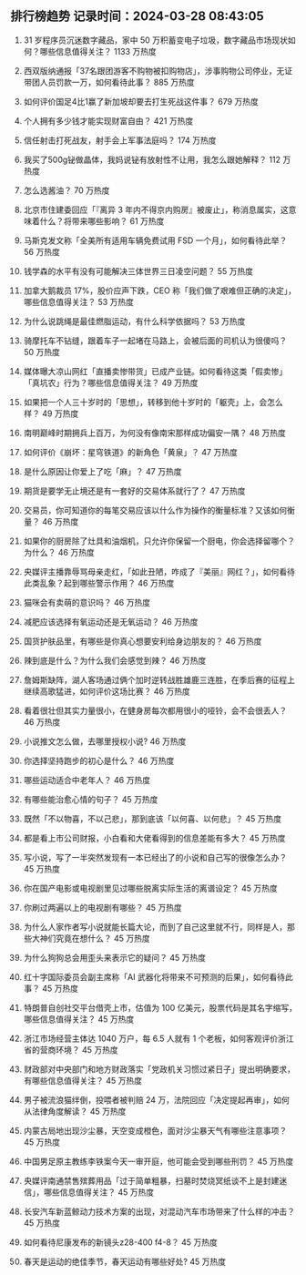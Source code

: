 
## 排行榜趋势 记录时间：2024-03-28 08:43:05
  
  1. 31 岁程序员沉迷数字藏品，家中 50 万积蓄变电子垃圾，数字藏品市场现状如何？哪些信息值得关注？ 1133 万热度
    
  2. 西双版纳通报「37名跟团游客不购物被扣购物店」，涉事购物公司停业，无证带团人员罚款一万，如何看待此事？ 885 万热度
    
  3. 如何评价国足4比1赢了新加坡却要去打生死战这件事？ 679 万热度
    
  4. 个人拥有多少钱才能实现财富自由？ 421 万热度
    
  5. 信任射击打死战友，射手会上军事法庭吗？ 174 万热度
    
  6. 我买了500g铋做晶体，我妈说铋有放射性不让用，我怎么跟她解释？ 112 万热度
    
  7. 怎么选酱油？ 70 万热度
    
  8. 北京市住建委回应「『离异 3 年内不得京内购房』被废止」，称消息属实，这意味着什么？将带来哪些影响？ 61 万热度
    
  9. 马斯克发文称「全美所有适用车辆免费试用 FSD 一个月」，如何看待此举？ 56 万热度
    
  10. 钱学森的水平有没有可能解决三体世界三日凌空问题？ 55 万热度
    
  11. 加拿大鹅裁员 17%，股价应声下跌，CEO 称「我们做了艰难但正确的决定」，哪些信息值得关注？ 53 万热度
    
  12. 为什么说跳绳是最佳燃脂运动，有什么科学依据吗？ 53 万热度
    
  13. 骑摩托车不钻缝，跟着车子一起堵在马路上，会被后面的司机认为很傻吗？ 50 万热度
    
  14. 媒体曝大凉山网红「直播卖惨带货」已成产业链。如何看待这类「假卖惨」「真坑农」行为？哪些信息值得关注？ 49 万热度
    
  15. 如果把一个人三十岁时的「思想」，转移到他十岁时的「躯壳」上，会怎么样？ 49 万热度
    
  16. 南明巅峰时期拥兵上百万，为何没有像南宋那样成功偏安一隅？ 48 万热度
    
  17. 如何评价《崩坏：星穹铁道》的新角色「黄泉」？ 47 万热度
    
  18. 是什么原因让你爱上了吃「麻」？ 47 万热度
    
  19. 期货是要学无止境还是有一套好的交易体系就行了？ 47 万热度
    
  20. 交易员，你可知道你的每笔交易应该以什么作为操作的衡量标准？又该如何衡量？ 46 万热度
    
  21. 如果你的厨房除了灶具和油烟机，只允许你保留一个厨电，你会选择留哪个？为什么？ 46 万热度
    
  22. 央媒评主播靠辱骂母亲走红，「如此丑陋，咋成了『美丽』网红？」，如何看待此类乱象？起到哪些警示作用？ 46 万热度
    
  23. 猫咪会有卖萌的意识吗？ 46 万热度
    
  24. 减肥应该选择有氧运动还是无氧运动？ 46 万热度
    
  25. 国货护肤品里，有哪些是你真心想要安利给身边朋友的？ 46 万热度
    
  26. 辣到底是什么？为什么我们会感觉到辣？ 46 万热度
    
  27. 詹姆斯缺阵，湖人客场通过俩个加时逆转战胜雄鹿三连胜，在季后赛的征程上继续高歌猛进，如何评价这场比赛？ 46 万热度
    
  28. 看着很壮但其实力量很小，在健身房每次都用很小的哑铃，会不会很丢人？ 46 万热度
    
  29. 小说推文怎么做，去哪里授权小说? 46 万热度
    
  30. 你选择坚持跑步的初心是什么？ 46 万热度
    
  31. 哪些运动适合中老年人？ 46 万热度
    
  32. 有哪些能治愈心情的句子？ 45 万热度
    
  33. 既然「不以物喜，不以己悲」，那到底该「以何喜、以何悲」？ 45 万热度
    
  34. 都是看上市公司财报，小白看和大佬看得到的信息差能有多大？ 45 万热度
    
  35. 写小说，写了一半突然发现有一本已经出了的小说和自己写的很像怎么办？ 45 万热度
    
  36. 你在国产电影或电视剧里见过哪些脱离实际生活的离谱设定？ 45 万热度
    
  37. 你刷过两遍以上的电视剧有哪些？ 45 万热度
    
  38. 为什么人家作者写小说就能长篇大论，而到了自己这里就不行，同样是人，那些大神们究竟在想什么？ 45 万热度
    
  39. 为什么狗狗总会用歪头来表示它的疑问？ 45 万热度
    
  40. 红十字国际委员会副主席称「AI 武器化将带来不可预测的后果」，如何看待此事？ 45 万热度
    
  41. 特朗普自创社交平台借壳上市，估值为 100 亿美元，股票代码是其名字缩写，哪些信息值得关注？ 45 万热度
    
  42. 浙江市场经营主体达 1040 万户，每 6.5 人就有 1 个老板，如何客观评价浙江省的营商环境？ 45 万热度
    
  43. 财政部对中央部门和地方财政落实「党政机关习惯过紧日子」提出明确要求，有哪些信息值得关注？ 45 万热度
    
  44. 男子被流浪猫绊倒，投喂者被判赔 24 万，法院回应「决定提起再审」，如何从法律角度解读？ 45 万热度
    
  45. 内蒙古局地出现沙尘暴，天空变成橙色，面对沙尘暴天气有哪些注意事项？ 45 万热度
    
  46. 中国男足原主教练李铁案今天一审开庭，他可能会受到哪些刑罚？ 45 万热度
    
  47. 央媒评南通禁售殡葬用品「过于简单粗暴，扫墓时焚烧冥纸谈不上是封建迷信」，哪些信息值得关注？ 45 万热度
    
  48. 长安汽车新蓝鲸动力技术方案的出现，对混动汽车市场带来了什么样的冲击？ 45 万热度
    
  49. 如何看待尼康发布的新镜头z28-400 f4-8？ 45 万热度
    
  50. 春天是运动的绝佳季节，春天运动有哪些好处? 45 万热度
    